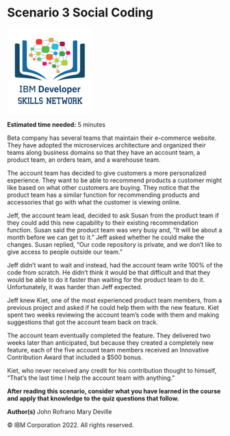 # Scenario 3 Social Coding

<img src="../IDSNlogo.png" width=200>

__Estimated time needed:__ 5 minutes

Beta company has several teams that maintain their e-commerce website. They have adopted the microservices architecture and organized their teams along business domains so that they have an account team, a product team, an orders team, and a warehouse team.

The account team has decided to give customers a more personalized experience. They want to be able to recommend products a customer might like based on what other customers are buying. They notice that the product team has a similar function for recommending products and accessories that go with what the customer is viewing online.

Jeff, the account team lead, decided to ask Susan from the product team if they could add this new capability to their existing recommendation function. Susan said the product team was very busy and, “It will be about a month before we can get to it.” Jeff asked whether he could make the changes. Susan replied, “Our code repository is private, and we don’t like to give access to people outside our team.”

Jeff didn’t want to wait and instead, had the account team write 100% of the code from scratch. He didn’t think it would be that difficult and that they would be able to do it faster than waiting for the product team to do it. Unfortunately, it was harder than Jeff expected.

Jeff knew Kiet, one of the most experienced product team members, from a previous project and asked if he could help them with the new feature. Kiet spent two weeks reviewing the account team’s code with them and making suggestions that got the account team back on track.

The account team eventually completed the feature. They delivered two weeks later than anticipated, but because they created a completely new feature, each of the five account team members received an Innovative Contribution Award that included a $500 bonus.

Kiet, who never received any credit for his contribution thought to himself, “That’s the last time I help the account team with anything.”

__After reading this scenario, consider what you have learned in the course and apply that knowledge to the quiz questions that follow.__

__Author(s)__
John Rofrano
Mary Deville

© IBM Corporation 2022. All rights reserved.
